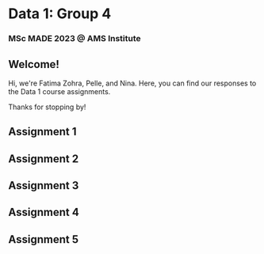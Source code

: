 # Data 1: Group 4 
### MSc MADE 2023 @ AMS Institute

## Welcome!
Hi, we're Fatima Zohra, Pelle, and Nina. Here, you can find our responses to the Data 1 course assignments.

Thanks for stopping by!

## Assignment 1

## Assignment 2

## Assignment 3

## Assignment 4

## Assignment 5


